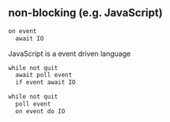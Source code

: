 ## non-blocking (e.g. JavaScript)

```txt
on event
  await IO
```

JavaScript is a event driven language


```txt
while not quit
  await poll event
  if event await IO
```




```txt
while not quit
  poll event
  on event do IO
```

```txt
```
